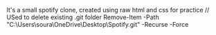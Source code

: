 It's a small spotify clone,
created using raw html and css for practice
// USed to delete existing .git folder 
Remove-Item -Path "C:\Users\soura\OneDrive\Desktop\Spotify\.git" -Recurse -Force
